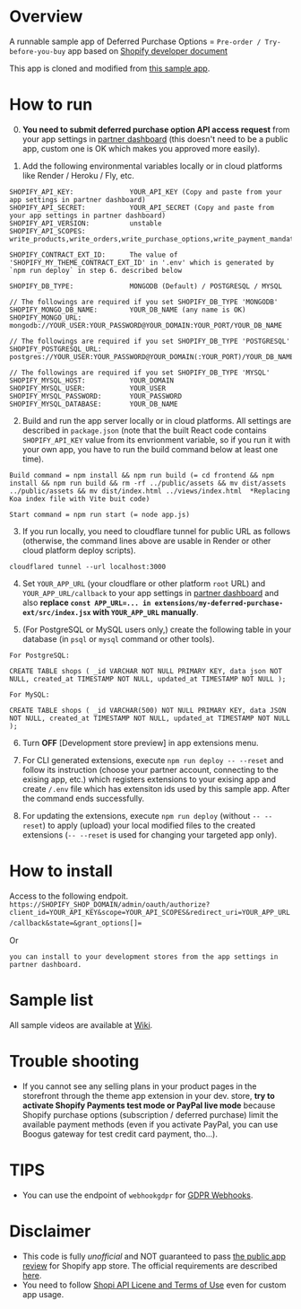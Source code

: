 # Overview
A runnable sample app of Deferred Purchase Options = `Pre-order / Try-before-you-buy` app based on [Shopify developer document](https://shopify.dev/docs/apps/selling-strategies/purchase-options/deferred/modeling)

This app is cloned and modified from [this sample app](https://github.com/benzookapi/shopify-barebone-app-sample).


# How to run
0. **You need to submit deferred purchase option API access request** from your app settings in [partner dashboard](https://partners.shopify.com/) (this doesn't need to be a public app, custom one is OK which makes you approved more easily).

1. Add the following environmental variables locally or in cloud platforms like Render / Heroku / Fly, etc.
```
SHOPIFY_API_KEY:              YOUR_API_KEY (Copy and paste from your app settings in partner dashboard)
SHOPIFY_API_SECRET:           YOUR_API_SECRET (Copy and paste from your app settings in partner dashboard)
SHOPIFY_API_VERSION:          unstable
SHOPIFY_API_SCOPES:           write_products,write_orders,write_purchase_options,write_payment_mandate,write_customers,write_assigned_fulfillment_orders,write_merchant_managed_fulfillment_orders,write_third_party_fulfillment_orders

SHOPIFY_CONTRACT_EXT_ID:      The value of 'SHOPIFY_MY_THEME_CONTRACT_EXT_ID' in '.env' which is generated by `npm run deploy` in step 6. described below

SHOPIFY_DB_TYPE:              MONGODB (Default) / POSTGRESQL / MYSQL

// The followings are required if you set SHOPIFY_DB_TYPE 'MONGODB'
SHOPIFY_MONGO_DB_NAME:        YOUR_DB_NAME (any name is OK)
SHOPIFY_MONGO_URL:            mongodb://YOUR_USER:YOUR_PASSWORD@YOUR_DOMAIN:YOUR_PORT/YOUR_DB_NAME

// The followings are required if you set SHOPIFY_DB_TYPE 'POSTGRESQL'
SHOPIFY_POSTGRESQL_URL:       postgres://YOUR_USER:YOUR_PASSWORD@YOUR_DOMAIN(:YOUR_PORT)/YOUR_DB_NAME

// The followings are required if you set SHOPIFY_DB_TYPE 'MYSQL'
SHOPIFY_MYSQL_HOST:           YOUR_DOMAIN
SHOPIFY_MYSQL_USER:           YOUR_USER
SHOPIFY_MYSQL_PASSWORD:       YOUR_PASSWORD
SHOPIFY_MYSQL_DATABASE:       YOUR_DB_NAME

```

2. Build and run the app server locally or in cloud platforms. All settings are described in `package.json` (note that the built React code contains `SHOPIFY_API_KEY` value from its envrionment variable, so if you run it with your own app, you have to run the build command below at least one time).
```
Build command = npm install && npm run build (= cd frontend && npm install && npm run build && rm -rf ../public/assets && mv dist/assets ../public/assets && mv dist/index.html ../views/index.html  *Replacing Koa index file with Vite buit code)

Start command = npm run start (= node app.js)
```

3. If you run locally, you need to cloudflare tunnel for public URL as follows (otherwise, the command lines above are usable in Render or other cloud platform deploy scripts).
```
cloudflared tunnel --url localhost:3000 
```

4. Set `YOUR_APP_URL` (your cloudflare or other platform `root` URL) and `YOUR_APP_URL/callback` to your app settings in [partner dashboard](https://partners.shopify.com/) and also **replace `const APP_URL=... in extensions/my-deferred-purchase-ext/src/index.jsx` with `YOUR_APP_URL` manually**.

5. (For PostgreSQL or MySQL users only,) create the following table in your database (in `psql` or `mysql` command or other tools).
```
For PostgreSQL:

CREATE TABLE shops ( _id VARCHAR NOT NULL PRIMARY KEY, data json NOT NULL, created_at TIMESTAMP NOT NULL, updated_at TIMESTAMP NOT NULL );

For MySQL:

CREATE TABLE shops ( _id VARCHAR(500) NOT NULL PRIMARY KEY, data JSON NOT NULL, created_at TIMESTAMP NOT NULL, updated_at TIMESTAMP NOT NULL );

```
6. Turn **OFF** [Development store preview] in app extensions menu.

7. For CLI generated extensions, execute `npm run deploy -- --reset` and follow its instruction (choose your partner account, connecting to the exising app, etc.) which registers extensions to your exising app and create `/.env` file which has extensiton ids used by this sample app. After the command ends successfully.

8. For updating the extensions, execute `npm run deploy` (without `-- --reset`) to apply (upload) your local modified files to the created extensions (`-- --reset` is used for changing your targeted app only).

# How to install
Access to the following endpoit.
`https://SHOPIFY_SHOP_DOMAIN/admin/oauth/authorize?client_id=YOUR_API_KEY&scope=YOUR_API_SCOPES&redirect_uri=YOUR_APP_URL/callback&state=&grant_options[]=`　

Or 

`you can install to your development stores from the app settings in partner dashboard.`

# Sample list

All sample videos are available at [Wiki](https://github.com/benzookapi/shopify-deferred-purchase-sample-app/wiki).

# Trouble shooting
- If you cannot see any selling plans in your product pages in the storefront through the theme app extension in your dev. store, **try to activate Shopify Payments test mode or PayPal live mode** because Shopify purchase options (subscription / deferred purchase) limit the available payment methods (even if you activate PayPal, you can use Boogus gateway for test credit card payment, tho...).

# TIPS

- You can use the endpoint of `webhookgdpr` for [GDPR Webhooks](https://shopify.dev/docs/apps/store/security/gdpr-webhooks).

# Disclaimer

- This code is fully _unofficial_ and NOT guaranteed to pass [the public app review](https://shopify.dev/apps/store/review) for Shopify app store. The official requirements are described [here](https://shopify.dev/apps/store/requirements). 
- You need to follow [Shopi API Licene and Terms of Use](https://www.shopify.com/legal/api-terms) even for custom app usage.
